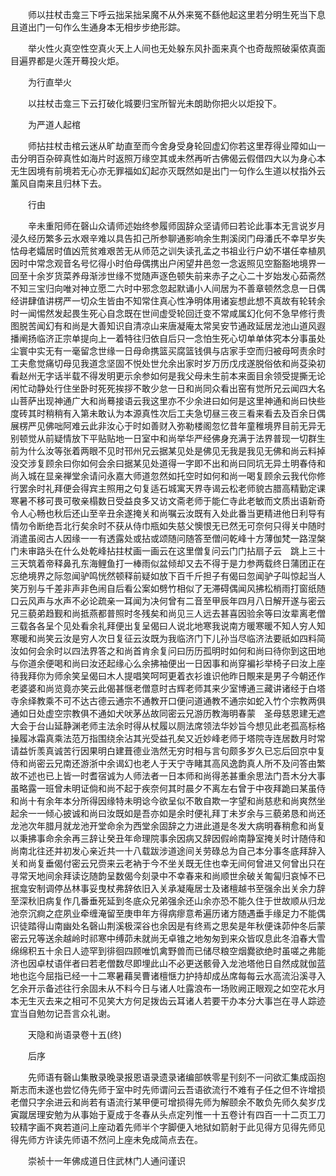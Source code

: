 <!-- { "loadSidebar": true } -->
　　师以拄杖击龛三下呼云拙呆拙呆魔不从外来冤不繇他起这里若分明生死当下息且道出门一句作么生通身本无相步步绝形踪。

　　举火性火真空性空真火天上人间也无处躲东风扑面来真个也奇哉照破渠侬真面目遍界都是火莲开蓦投火炬。

　　为行直举火

　　以拄杖击龛三下云打破化城要归宝所智光未朗助你把火以炬投下。

　　为严道人起棺

　　师拈拄杖击棺云迷从旷劫直至而今舍身受身轮回虚幻你若这里荐得业障如山一击分明百杂碎真性如海片时返照万缘空其或未然再听古佛偈云假借四大以为身心本无生因境有前境若无心亦无罪福如幻起亦灭既然如是出门一句作么生道以杖指外云薰风自南来且归林下去。

　　行由

　　辛未重阳师在磬山众请师述始终参履师固辞众坚请师曰若论此事本无言说岁月浸久经历繁多云水艰辛难以具告扣己所参聊通影响余生荆溪闵门母潘氏不幸早岁失怙母老孀居时值凶荒贫难艰苦无从师范之训失读孔孟之书祖业行户幼不堪任幸植夙因时中常念观音名号忆得小时伯母偶携出户闲望井邑忽一念返照见空豁豁地境界一回至十余岁货菜养母渐涉世缘不觉随声逐色顿失前来赤子之心二十岁始发心茹斋然不知三宝归向唯对神立愿二六时中邪念忽起默诵小人间居为不善章顿然念息一日偶经讲肆值讲楞严一切众生皆由不知常住真心性净明体用诸妄想此想不真故有轮转余时一闻惕然发起畏生死心自念既在世间虚受轮回迁变不常咸属幻化何不急早修行贵图脱苦闻幻有和尚是大善知识自清凉山来唐凝庵太常吴安节通政延居龙池山道风遐播阐扬临济正宗单提向上一着特往归依自后只一念怕生死心切单单体究本分事虽处尘寰中实无有一毫留念世缘一日母命携篮买腐篮钱俱与店家手空而归被母呵责余时工夫愈觉痛切母见我道念坚固不悦处世允余出家时岁万历戊戌遂脱俗依和尚芟染初看赵州无字话半载不得发明更示余参如何是我父母未生前本来面目余领受提撕无论闲忙动静处行住坐卧时死死挨拶不敢少怠一日和尚同众看出窑有觉所兄云闻四大名山菩萨出现神通广大和尚蓦接语云我这里亦不少余进曰如何是这里神通和尚曰快些度砖其时稍稍有入第未敢认为本源真性次后工夫急切昼三夜三看来看去及百余日偶展楞严见佛咄阿难云此非汝心于时如善财入弥勒楼阁忽忆昔年童稚境界目前无异无别顿觉从前疑情放下平贴贴地一日室中和尚举华严经佛身充满于法界普现一切群生前为什么汝等张着两眼不见时邗州兄云据某见处是佛见无我是我见无佛和尚云料掉没交涉复顾余曰你如何会余曰据某见处道得一字即不出和尚曰同坑无异土明春侍和尚入城在显亲禅堂余请问永嘉大师道忽然如托空时如何和尚一喝复顾余云我代你修行罢余时礼拜便会得宾主照用之句复适石城寓天界寺谒云松老师貌古腊高精勤定课寒暑不移可畏可敬亲榻数日受益良多又访文斋老师于能仁寺此老敏而文质出语新奇令人心畅也秋后还山至辛丑余遂掩关和尚嘱云汝既有入处此番当更精进他日利导有情勿令断绝吾北行矣余时不获从侍巾瓶如失慈父懊恨无已然无可奈何只得关中随时消遣虽阅古人因缘一一有透露处或拈或颂随问随答至僧问乾峰十方薄伽梵一路涅槃门未审路头在什么处乾峰拈拄杖画一画云在这里僧复问云门门拈扇子云　跳上三十三天筑着帝释鼻孔东海鲤鱼打一棒雨似盆倾却又去不得于是力参两载终日蒲团正在忘绝境界之际忽闻驴鸣恍然顿释前疑如放下百千斤担子有偈曰忽闻驴子叫惊起当人笑万别与千差非声非色闹自后看公案如劈竹相似了无滞碍偶闻风拂松梢雨打窗纸随口云风声与水声不必论疏亲一耳闻为决何曾有二音至甲辰年四月八日解开遂与密云兄三藐弟趋觐和尚抵燕都普照时冬残矣和尚见三人远去甚喜因验余等曰汝辈离老僧三载各各呈个见处看余礼拜便出复呈偈曰人说北地寒我说南方暖寒暖不知人穷人知寒暖和尚笑云汝是穷人次日复征云汝既为我临济门下儿孙当尽临济法要祇如四料简汝如何会余时以四法界答之和尚首肯余复问曰历历孤明时如何和尚曰待你到这田地与你道余便喝和尚曰汝还起缘心么余拂袖便出一日因事和尚穿褊衫举椅子曰汝上座待我拜你为师余笑呈偈曰木人提唱笑呵呵更着衣衫谁识他昨日覸来是男子今朝还作老婆婆和尚览竟亦笑云此偈甚惬老僧意时古辉老师其来少室博通三藏讲诸经于白塔寺余绎教乘不可不达古德云通宗不通教开口便问道通教不通宗如蛇入竹个宗教两俱通如日处虚空宗教俱不通如犬吠茅丛故同密云兄游历教海明春蒙　圣母慈恩建无遮大会于台山延静渊老师主法余时得从杖履以厕法席领法华妙旨今想见此老孤高标格操履冰霜真乘法范万指围绕余沾其光受益孔矣又近妙峰老师于塔院寺连居数月时常请益忻羡真诚苦行因果明白建葺德业浩然无穷时相与言句颇多岁久已忘后回京中复侍和尚密云兄南还游浙中余谒幻也老人于天宁寺睹其高风逸韵真人所不及问答由繁故不述也已上皆一时耆宿诚为人师法者一日本师和尚得恙甚重余思法门吾木分大事虽略露一班曾未明证倘和尚不起于疾奈何其时晨夕不离左右曾于中夜拜跪曰某虽侍和尚十有余年本分所得因缘特未明谂今欲呈似不敢自欺一字望和尚慈悲和尚爽然坐起余一一倾心披诚和尚曰汝既如是吾亦如是余时便礼拜丁未岁余与三藐弟恳和尚还龙池次年腊月就龙池开堂命余为西堂余固辞之力进此道是冬发大病明春稍愈和尚复以秉拂事命余余再三辞让癸丑年命理院事余因病又辞因假岭南静室掩关时计随侍和尚南北往还并初发心亲近共一十八载跋涉道途间关劳碌总为自己本分事冬底拜辞入关和尚复垂偈付密云兄赍来云老衲于今不坐关既无住也幸无间何曾进又何曾出只在寻常天地间余拜读讫随韵呈数偈今刻录中不幸春来和尚顺世余破关匍匐归哀悼不已抿龛安制调停丛林事妥曳杖弗辞依旧入关承凝庵居士及诸檀越书至强余出关余力辞至深秋旧病复作几番垂死延到冬底众兄弟强余还山余亦恐不能久住于世故顺从归龙池奈沉痾之症夙业牵缠淹留至庚申年方得病瘳意希遍历诸方随遇垂手缘足力不能偶识徒踏得山南幽处名磬山荆溪极深谷也余因是有终焉之思矣是年秋便诛茆仲冬后蒙密云兄等送余越岭时祁寒中缚茆未就尚无卓锥之地匆匆到来众皆叹息此冬洎春大雪绵绵积五十余日人迹罕到徘徊四顾唯饥禽野兽而已储尽粮空烟爨欲绝时虽嗟之弗能济也因卓杖语伴者曰若老僧数尽即埋此山不必更送骸骨入龙池塔他日自然成就伽蓝地也迄今屈指已经一十二寒暑藉吴曹诸檀惬力护持却成丛席每每云水高流沿溪寻入乞余开示备述往行余固未从不料今日与诸人吐露浪布一场败阙正眼观之如空花水月本无生灭去来之相可不见笑大方何足拨齿云耳诸人若要干办本分大事岂在寻人踪迹宜当自勉勿记吾言众礼谢。

　　天隐和尚语录卷十五(终)

　　后序

　　先师语有磬山集散录晚录报恩语录遗录诸编部帙零星刊刻不一问欲汇集成函抱斯志而未遂也尝忆侍先师于室中时先师谓问云吾语欲流行不难有子任之但不许增损老僧只字余进云和尚若有语流行某甲便可增损得先师为解颐余不敢负先师久矣岁戊寅蹴居理安勉为从事始于夏成于冬春从头点定列惟一十五卷计有四百一十二页工刀较精字画不爽若道问上座动着先师半个字脚便入地狱如箭射于此见得方见得先师见得先师方许读先师语不然问上座未免成简点去在。

　　崇祯十一年佛成道日住武林门人通问谨识
